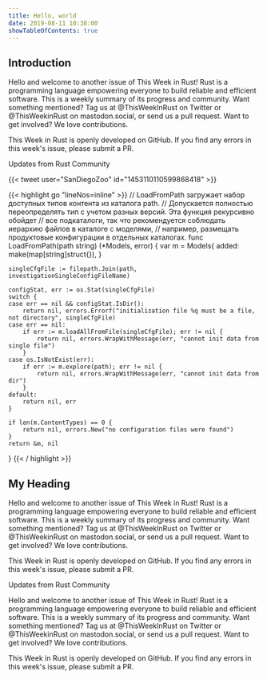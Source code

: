 ```yaml
---
title: Hello, world
date: 2019-08-11 10:38:00
showTableOfContents: true
---
```

## Introduction

Hello and welcome to another issue of This Week in Rust! Rust is a programming language empowering everyone to build reliable and efficient software. This is a weekly summary of its progress and community. Want something mentioned? Tag us at @ThisWeekInRust on Twitter or @ThisWeekinRust on mastodon.social, or send us a pull request. Want to get involved? We love contributions.

This Week in Rust is openly developed on GitHub. If you find any errors in this week's issue, please submit a PR.

Updates from Rust Community


{{< tweet user="SanDiegoZoo" id="1453110110599868418" >}}

{{< highlight go "lineNos=inline" >}}
// LoadFromPath загружает набор доступных типов контента из каталога path.
// Допускается полностью переопределять тип с учетом разных версий. Эта функция рекурсивно обойдет
// все подкаталоги, так что рекомендуется соблюдать иерархию файлов в каталоге с моделями,
// например, размещать продуктовые конфигурации в отдельных каталогах.
func LoadFromPath(path string) (*Models, error) {
    var m = Models{
        added: make(map[string]struct{}),
    }

    singleCfgFile := filepath.Join(path, investigationSingleConfigFileName)

    configStat, err := os.Stat(singleCfgFile)
    switch {
    case err == nil && configStat.IsDir():
        return nil, errors.Errorf("initialization file %q must be a file, not directory", singleCfgFile)
    case err == nil:
        if err := m.loadAllFromFile(singleCfgFile); err != nil {
            return nil, errors.WrapWithMessage(err, "cannot init data from single file")
        }
    case os.IsNotExist(err):
        if err := m.explore(path); err != nil {
            return nil, errors.WrapWithMessage(err, "cannot init data from dir")
        }
    default:
        return nil, err
    }

    if len(m.ContentTypes) == 0 {
        return nil, errors.New("no configuration files were found")
    }
    return &m, nil
}
{{< / highlight >}}

## My Heading

Hello and welcome to another issue of This Week in Rust! Rust is a programming language empowering everyone to build reliable and efficient software. This is a weekly summary of its progress and community. Want something mentioned? Tag us at @ThisWeekInRust on Twitter or @ThisWeekinRust on mastodon.social, or send us a pull request. Want to get involved? We love contributions.

This Week in Rust is openly developed on GitHub. If you find any errors in this week's issue, please submit a PR.

Updates from Rust Community

Hello and welcome to another issue of This Week in Rust! Rust is a programming language empowering everyone to build reliable and efficient software. This is a weekly summary of its progress and community. Want something mentioned? Tag us at @ThisWeekInRust on Twitter or @ThisWeekinRust on mastodon.social, or send us a pull request. Want to get involved? We love contributions.

This Week in Rust is openly developed on GitHub. If you find any errors in this week's issue, please submit a PR.
